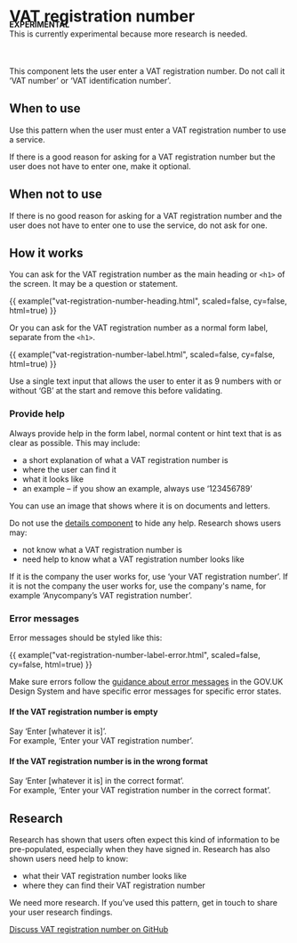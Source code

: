 # VAT registration number

<p style="margin-bottom:50px;margin-top:-30px">
<strong class="phase-tag">EXPERIMENTAL</strong><br>
This is currently experimental because more research is needed.</p>

This component lets the user enter a VAT registration number. Do not call it ‘VAT number’ or ‘VAT identification number’.

## When to use

Use this pattern when the user must enter a VAT registration number to use a service.

If there is a good reason for asking for a VAT registration number but the user does not have to enter one, make it optional.

## When not to use

If there is no good reason for asking for a VAT registration number and the user does not have to enter one to use the service, do not ask for one.

## How it works

You can ask for the VAT registration number as the main heading or `<h1>` of the screen. It may be a question or statement.

{{ example("vat-registration-number-heading.html", scaled=false, cy=false, html=true) }}

Or you can ask for the VAT registration number as a normal form label, separate from the `<h1>`.

{{ example("vat-registration-number-label.html", scaled=false, cy=false, html=true) }}

Use a single text input that allows the user to enter it as 9 numbers with or without ‘GB’ at the start and remove this before validating.

### Provide help

Always provide help in the form label, normal content or hint text that is as clear as possible. This may include:

- a short explanation of what a VAT registration number is
- where the user can find it
- what it looks like
- an example – if you show an example, always use ‘123456789’

You can use an image that shows where it is on documents and letters.

Do not use the [details component](https://design-system.service.gov.uk/components/details/) to hide any help. Research shows users may:

- not know what a VAT registration number is
- need help to know what a VAT registration number looks like

If it is the company the user works for, use ‘your VAT registration number’. If it is not the company the user works for, use the company's name, for example ‘Anycompany’s VAT registration number’.

### Error messages

Error messages should be styled like this:

{{ example("vat-registration-number-label-error.html", scaled=false, cy=false, html=true) }}

Make sure errors follow the <a href="https://design-system.service.gov.uk/components/error-message/">guidance about error messages</a> in the GOV.UK Design System and have specific error messages for specific error states.

#### If the VAT registration number is empty

Say ‘Enter [whatever it is]’.<br>
For example, ‘Enter your VAT registration number’.

#### If the VAT registration number is in the wrong format

Say ‘Enter [whatever it is] in the correct format’.<br>
For example, ‘Enter your VAT registration number in the correct format’.

## Research

Research has shown that users often expect this kind of information to be pre-populated, especially when they have signed in. Research has also shown users need help to know:

- what their VAT registration number looks like
- where they can find their VAT registration number

We need more research. If you’ve used this pattern, get in touch to share your user research findings.

[Discuss VAT registration number on GitHub](https://github.com/hmrc/design-patterns/issues/129)
